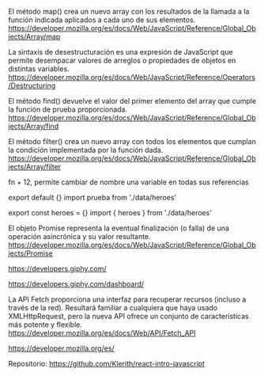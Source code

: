 

El método map() crea un nuevo array con los resultados de la llamada a la función indicada aplicados a cada uno de sus elementos.
https://developer.mozilla.org/es/docs/Web/JavaScript/Reference/Global_Objects/Array/map

La sintaxis de desestructuración es una expresión de JavaScript que permite desempacar valores de arreglos o propiedades de objetos en distintas variables.
https://developer.mozilla.org/es/docs/Web/JavaScript/Reference/Operators/Destructuring

El método find() devuelve el valor del primer elemento del array que cumple la función de prueba proporcionada.
https://developer.mozilla.org/es/docs/Web/JavaScript/Reference/Global_Objects/Array/find

El método filter() crea un nuevo array con todos los elementos que cumplan la condición implementada por la función dada.
https://developer.mozilla.org/es/docs/Web/JavaScript/Reference/Global_Objects/Array/filter

fn + 12, permite cambiar de nombre una variable en todas sus referencias

export default {} 
        import prueba from './data/heroes'

export const heroes = {}
        import { heroes } from './data/heroes'

El objeto Promise representa la eventual finalización (o falla) de una operación asincrónica y su valor resultante.
https://developer.mozilla.org/es/docs/Web/JavaScript/Reference/Global_Objects/Promise

https://developers.giphy.com/

https://developers.giphy.com/dashboard/

La API Fetch proporciona una interfaz para recuperar recursos (incluso a través de la red). Resultará familiar a cualquiera que haya usado XMLHttpRequest, pero la nueva API ofrece un conjunto de características más potente y flexible.
https://developer.mozilla.org/es/docs/Web/API/Fetch_API

https://developer.mozilla.org/es/

Repositorio:
https://github.com/Klerith/react-intro-javascript



